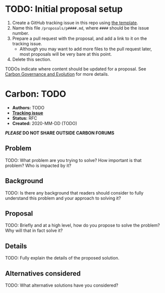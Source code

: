 <!--
Part of the Carbon Language, under the Apache License v2.0 with LLVM Exceptions.
See /LICENSE for license information.
SPDX-License-Identifier: Apache-2.0 WITH LLVM-exception
-->

# TODO: Initial proposal setup

1. Create a GitHub tracking issue in this repo using
   [the template](https://github.com/carbon-language/carbon-lang/issues/new?template=proposal.md).
2. Name this file `/proposals/p####.md`, where `####` should be the issue
   number.
3. Prepare a pull request with the proposal, and add a link to it on the
   tracking issue.
      - Although you may want to add more files to the pull request later, most
        proposals will be very bare at this point.
4. Delete this section.

TODOs indicate where content should be updated for a proposal. See
[Carbon Governance and Evolution](https://github.com/carbon-language/carbon-lang/blob/master/docs/project/evolution.md)
for more details.

# Carbon: TODO

- **Authors:** TODO
- **[Tracking issue](https://github.com/carbon-language/carbon-lang/issues/TODO)**
- **Status:** RFC
- **Created:** 2020-MM-DD (TODO)

**_PLEASE_ DO NOT SHARE OUTSIDE CARBON FORUMS**

## Problem

TODO: What problem are you trying to solve? How important is that problem? Who
is impacted by it?

## Background

TODO: Is there any background that readers should consider to fully understand
this problem and your approach to solving it?

## Proposal

TODO: Briefly and at a high level, how do you propose to solve the problem? Why
will that in fact solve it?

## Details

TODO: Fully explain the details of the proposed solution.

## Alternatives considered

TODO: What alternative solutions have you considered?
